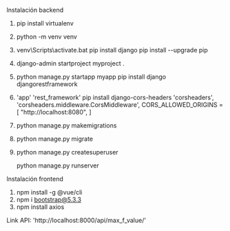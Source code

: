 Instalación backend


1. pip install virtualenv
2. python -m venv venv
3. venv\Scripts\activate.bat
   pip install django
   pip install --upgrade pip
4. django-admin startproject myproject .
5. python manage.py startapp myapp
   pip install django djangorestframework

6. 'app'
   'rest_framework'
   pip install django-cors-headers
   'corsheaders',
   'corsheaders.middleware.CorsMiddleware',
CORS_ALLOWED_ORIGINS = [
    "http://localhost:8080",
]

7. python manage.py makemigrations
8. python manage.py migrate
9. python manage.py createsuperuser

   python manage.py runserver

Instalación frontend


1. npm install -g @vue/cli
2. npm i bootstrap@5.3.3
3. npm install axios



Link API: 'http://localhost:8000/api/max_f_value/'



